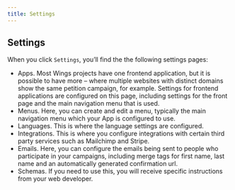 ```yaml
---
title: Settings
---
```


## Settings

When you click `Settings`, you’ll find the the following settings pages:

- Apps. Most Wings projects have one frontend application, but it is possible to have more – where multiple websites with distinct domains show the same petition campaign, for example. Settings for frontend applications are configured on this page, including settings for the front page and the main navigation menu that is used.
- Menus. Here, you can create and edit a menu, typically the main navigation menu which your App is configured to use.
- Languages. This is where the language settings are configured.
- Integrations. This is where you configure integrations with certain third party services such as Mailchimp and Stripe.
- Emails. Here, you can configure the emails being sent to people who participate in your campaigns, including merge tags for first name, last name and an automatically generated confirmation url.
- Schemas. If you need to use this, you will receive specific instructions from your web developer.
